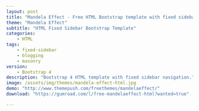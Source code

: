 ```yaml
---
layout: post
title: "Mandela Effect - Free HTML Bootstrap template with fixed sidebar"
theme: "Mandela Effect"
subtitle: "HTML Fixed Sidebar Bootstrap Template"          
categories:
    - HTML
tags:
    - fixed-sidebar
    - blogging
    - masonry
version:
    - Bootstrap 4
description: "Bootstrap 4 HTML template with fixed sidebar navigation."
image: /assets/img/themes/mandela-effect-html.jpg
demo: "http://www.themepush.com/freethemes/mandelaeffect/"
download: "https://gumroad.com/l/free-mandelaeffect-html?wanted=true"

---
```

